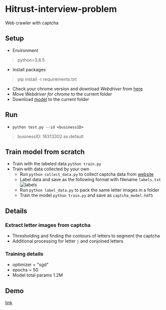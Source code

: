 # Hitrust-interview-problem
Web crawler with captcha
## Setup
* Environment 
> python=3.8.5
* Install packages
> pip install -r requirements.txt
* Check your chrome version and download *Webdriver* from [here](https://chromedriver.chromium.org/downloads)
* Move *Webdriver for chrome* to the current folder 
* Download [model](https://drive.google.com/file/d/1xOy02BaAeRnaHmeNH5hTV7F7ZyhtdoyX/view?usp=sharing) to the current folder 
## Run 
*  `python test.py --id <businessID>`
> businessID: 16313302 as default
## Train model from scratch
* Train with the labeled data `python train.py`
* Train with data collected by your own
	* Run `python collect_data.py` to collect captcha data from [website](https://www.etax.nat.gov.tw/cbes/web/CBES113W1_1) 
	* Label data and save as the following format with filename `labels.txt`
![labels](https://drive.google.com/uc?export=view&id=1xBlRNAeqvGD-mrNyylLo9cjNs0yk0Xx4)
	* Run `python label_data.py` to pack the same letter images in a folder
	* Train the model `python train.py` and save as `captcha_model.hdf5`
## Details
### Extract letter images from captcha
* Thresholding and finding the contours of letters to segment the captcha
* Additional processing for letter `j` and conjoined letters
### Training details
* optimizer = "sgd"
* epochs = 50
* Model total params 1.2M
## Demo
[link](https://youtu.be/9gLoRUzGpxs)
